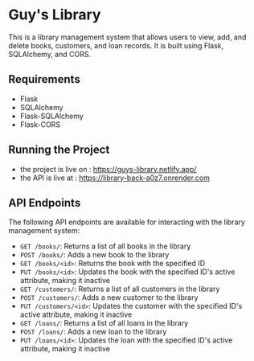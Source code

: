 # Guy's Library

This is a library management system that allows users to view, add, and delete books, customers, and loan records. It is built using Flask, SQLAlchemy, and CORS.

## Requirements

- Flask
- SQLAlchemy
- Flask-SQLAlchemy
- Flask-CORS

## Running the Project

- the project is live on : https://guys-library.netlify.app/
- the API is live at : https://library-back-a0z7.onrender.com

## API Endpoints

The following API endpoints are available for interacting with the library management system:

- `GET /books/`: Returns a list of all books in the library
- `POST /books/`: Adds a new book to the library
- `GET /books/<id>`: Returns the book with the specified ID
- `PUT /books/<id>`: Updates the book with the specified ID's active attribute, making it inactive
- `GET /customers/`: Returns a list of all customers in the library
- `POST /customers/`: Adds a new customer to the library
- `PUT /customers/<id>`: Updates the customer with the specified ID's active attribute, making it inactive
- `GET /loans/`: Returns a list of all loans in the library
- `POST /loans/`: Adds a new loan to the library
- `PUT /loans/<id>`: Updates the loan with the specified ID's active attribute, making it inactive


